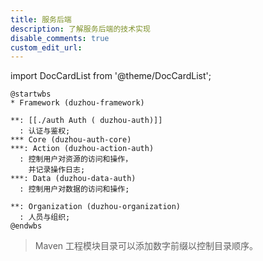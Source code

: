 ```yaml
---
title: 服务后端
description: 了解服务后端的技术实现
disable_comments: true
custom_edit_url:
---
```


import DocCardList from '@theme/DocCardList';

<!-- https://plantuml.com/wbs-diagram -->

```plantuml
@startwbs
* Framework (duzhou-framework)

**: [[./auth Auth ( duzhou-auth)]]
  : 认证与鉴权;
*** Core (duzhou-auth-core)
***: Action (duzhou-action-auth)
  : 控制用户对资源的访问和操作，
    并记录操作日志;
***: Data (duzhou-data-auth)
  : 控制用户对数据的访问和操作;

**: Organization (duzhou-organization)
  : 人员与组织;
@endwbs
```

> Maven 工程模块目录可以添加数字前缀以控制目录顺序。

<DocCardList />
